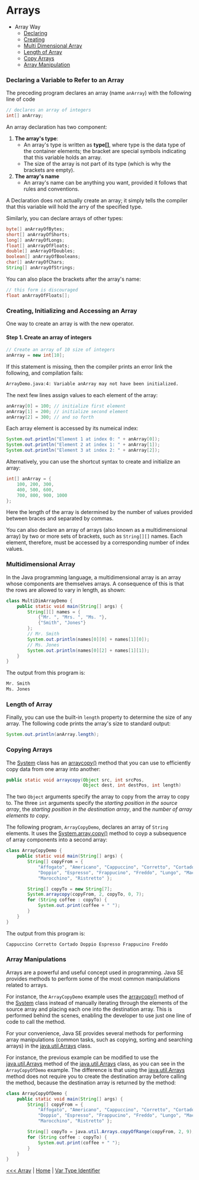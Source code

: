 # Arrays

- Array Way
    - [Declaring](#declaring-a-variable-to-refer-to-an-array)
    - [Creating](#creating-initializing-and-accessing-an-array)
    - [Multi Dimensional Array](#multidimensional-array)
    - [Length of Array](#length-of-array)
    - [Copy Arrays](#copying-arrays)
    - [Array Manipulation](#array-manipulations)


### Declaring a Variable to Refer to an Array

The preceding program declares an array (name `anArray`) with the following line of code

```java
// declares an array of integers
int[] anArray;
```

An array declaration has two component:

1. **The array's type**: 
    - An array's type is written as **type[]**, where type is the data type of the container elements; the bracket are special symbols indicating that this variable holds an array.
    - The size of the array is not part of its type (which is why the brackets are empty).
2. **The array's name**
    - An array's name can be anything you want, provided it follows that rules and conventions.

A Declaration does not actually create an array; it simply tells the compiler that this variable will hold the arry of the specified type.


Similarly, you can declare arrays of other types:

```java
byte[] anArrayOfBytes;
short[] anArrayOfShorts;
long[] anArrayOfLongs;
float[] anArrayOfFloats;
double[] anArrayOfDoubles;
boolean[] anArrayOfBooleans;
char[] anArrayOfChars;
String[] anArrayOfStrings;
```

You can also place the brackets after the array's name:

```java
// this form is discouraged
float anArrayOfFloats[];
```



### Creating, Initializing and Accessing an Array

One way to create an array is with the new operator. 

#### Step 1. Create an array of integers

```java
// Create an array of 10 size of integers
anArray = new int[10];
```

If this statement is missing, then the compiler prints an error link the following, and compilation fails:

```bash
ArrayDemo.java:4: Variable anArray may not have been initialized.
```

The next few lines assign values to each element of the array:

```java
anArray[0] = 100; // initialize first element
anArray[1] = 200; // initialize second element
anArray[2] = 300; // and so forth
```

Each array element is accessed by its numeical index:

```java
System.out.println("Element 1 at index 0: " + anArray[0]);
System.out.println("Element 2 at index 1: " + anArray[1]);
System.out.println("Element 3 at index 2: " + anArray[2]);

```


Alternatively, you can use the shortcut syntax to create and initialize an array:

```java
int[] anArray = {
    100, 200, 300,
    400, 500, 600,
    700, 800, 900, 1000
};

```

Here the length of the array is determined by the number of values provided between braces and separated by commas.


You can also declare an array of arrays (also known as a multidimensional array) by two or more sets of brackets, such as `String[][]` names. Each element, therefore, must be accessed by a corresponding number of index values.



### Multidimensional Array

In the Java programming language, a multidimensional array is an array whose components are themselves arrays. A consequence of this is that the rows are allowed to vary in length, as shown:

```java
class MultiDimArrayDemo {
    public static void main(String[] args) {
        String[][] names = {
            {"Mr. ", "Mrs. ", "Ms. "},
            {"Smith", "Jones"}
        };
        // Mr. Smith
        System.out.println(names[0][0] + names[1][0]);
        // Ms. Jones
        System.out.println(names[0][2] + names[1][1]);
    }
}

```

The output from this program is:

```bash
Mr. Smith
Ms. Jones
```


### Length of Array

Finally, you can use the built-in `length` property to determine the size of any array. The following code prints the array's size to standard output:

```java
System.out.println(anArray.length);
```

### Copying Arrays

The [System](https://docs.oracle.com/en/java/javase/22/docs/api/java.base/java/lang/System.html) class has an [arraycopy()](https://) method that you can use  to efficiently copy data from one array into another:

```java
public static void arraycopy(Object src, int srcPos,
                             Object dest, int destPos, int length)

```

The two `Object` arguments specify the array to copy from the array to copy to. The three `int` arguments specify the *starting position in the source array*, the *starting position in the destination array*, and the *number of array elements to copy*.

The following program, `ArrayCopyDemo`, declares an array of `String` elements. It uses the [System.array.copy()](https://docs.oracle.com/en/java/javase/22/docs/api/java.base/java/lang/System.html#arraycopy(java.lang.Object,int,java.lang.Object,int,int)) method to coyp a subsequence of array components into a second array:


```java
class ArrayCopyDemo {
    public static void main(String[] args) {
        String[] copyFrom = {
            "Affogato", "Americano", "Cappuccino", "Corretto", "Cortado",
            "Doppio", "Espresso", "Frappucino", "Freddo", "Lungo", "Macchiato",
            "Marocchino", "Ristretto" };

        String[] copyTo = new String[7];
        System.arraycopy(copyFrom, 2, copyTo, 0, 7);
        for (String coffee : copyTo) {
            System.out.print(coffee + " ");
        }
    }
}

```

The output from this program is:

```java
Cappuccino Corretto Cortado Doppio Espresso Frappucino Freddo
```


### Array Manipulations

Arrays are a powerful and useful concept used in programming. Java SE provides methods to perform some of the most common manipulations related to arrays. 

For instance, the `ArrayCopyDemo` example uses the [arraycopy()](https://) method of the [System](https://) class instead of manually iterating through the elements of the source array and placing each one into the destination array. This is performed behind the scenes, enabling the developer to use just one line of code to call the method.


For your convenience, Java SE provides several methods for performing array manipulations (common tasks, such as copying, sorting and searching arrays) in the [java.util.Arrays](https://docs.oracle.com/en/java/javase/22/docs/api/java.base/java/util/Arrays.html) class.


For instance, the previous example can be modified to use the [java.util.Arrays](https://docs.oracle.com/en/java/javase/22/docs/api/java.base/java/util/Arrays.html) method of the [java.util.Arrays](https://docs.oracle.com/en/java/javase/22/docs/api/java.base/java/util/Arrays.html) class, as you can see in the `ArrayCopyOfDemo` example. The difference is that using the [java.util.Arrays](https://) method does not require you to create the destination array before calling the method, because the destination array is returned by the method:

```java
class ArrayCopyOfDemo {
    public static void main(String[] args) {
        String[] copyFrom = {
            "Affogato", "Americano", "Cappuccino", "Corretto", "Cortado",
            "Doppio", "Espresso", "Frappucino", "Freddo", "Lungo", "Macchiato",
            "Marocchino", "Ristretto" };

        String[] copyTo = java.util.Arrays.copyOfRange(copyFrom, 2, 9);
        for (String coffee : copyTo) {
            System.out.print(coffee + " ");
        }
    }
}

```


[<<< Array](101-arrays.md) | [Home](../../README.md) | [Var Type Identifier](../104-var-type-identifier.md)